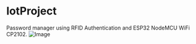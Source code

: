 # IotProject
Password manager using RFID Authentication and ESP32 NodeMCU WiFi CP2102.
![Image](https://user-images.githubusercontent.com/92574916/209128991-ab5de586-de3b-448c-8885-543cc1d7c2a6.png)
